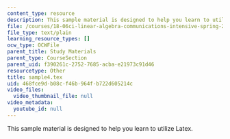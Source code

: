 ```yaml
---
content_type: resource
description: This sample material is designed to help you learn to utilize Latex.
file: /courses/18-06ci-linear-algebra-communications-intensive-spring-2004/468fce9db08cf46b964fb722d605214c_sample4.tex
file_type: text/plain
learning_resource_types: []
ocw_type: OCWFile
parent_title: Study Materials
parent_type: CourseSection
parent_uid: f390261c-2752-7685-acba-e21973c91d46
resourcetype: Other
title: sample4.tex
uid: 468fce9d-b08c-f46b-964f-b722d605214c
video_files:
  video_thumbnail_file: null
video_metadata:
  youtube_id: null
---
```

This sample material is designed to help you learn to utilize Latex.

